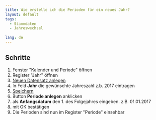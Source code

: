 ```yaml
---
title: Wie erstelle ich die Perioden für ein neues Jahr?
layout: default
tags:
  - Stammdaten
  - Jahreswechsel
  
lang: de
---
```


## Schritte

1. Fenster "Kalender und Periode" öffnen
1. Register "Jahr" öffnen 
1. [Neuen Datensatz anlegen](Wie_lege_ich_einen_neuen_datensatz_an)
1. In Feld **Jahr** die gewünschte Jahreszahl z.b. 2017 eintragen
1. [Speichern](Wie_lege_ich_einen_neuen_datensatz_an)
1. Button **Periode anlegen** anklicken
1. als **Anfangsdatum** den 1. des Folgejahres eingeben. z.B. 01.01.2017
1. mit OK bestätigen
1. Die Perioden sind nun im Register "Periode" einsehbar